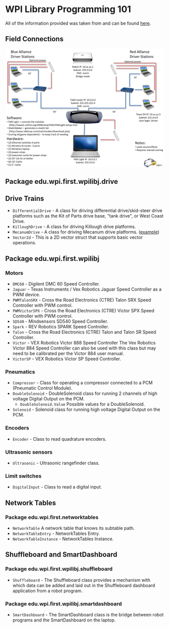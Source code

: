 # WPI Library Programming 101

All of the information provided was taken from and can be found [here](https://first.wpi.edu/FRC/roborio/release/docs/java/index.html).

## Field Connections

![FMS Setup](FMS-Setup.jpg)

## Package edu.wpi.first.wpilibj.drive

## Drive Trains

* `DifferentialDrive` - A class for driving differential drive/skid-steer drive platforms such as the Kit of Parts drive base, "tank drive", or West Coast Drive.
* `KilloughDrive` - A class for driving Killough drive platforms.
* `MecanumDrive` - A class for driving Mecanum drive platforms. ([example](https://github.com/NAHSRobotics-Team5667/FRC_2019/blob/master/src/main/java/frc/robot/subsystems/drivetrain/MecanumDriveSubsystem.java))
* `Vector2d` - This is a 2D vector struct that supports basic vector operations.

## Package edu.wpi.first.wpilibj

### Motors

* `DMC60` - Digilent DMC 60 Speed Controller.
* `Jaguar` - Texas Instruments / Vex Robotics Jaguar Speed Controller as a PWM device.
* `PWMTalonSRX` - Cross the Road Electronics (CTRE) Talon SRX Speed Controller with PWM control.
* `PWMVictorSPX` - Cross the Road Electronics (CTRE) Victor SPX Speed Controller with PWM control.
* `SD540` - Mindsensors SD540 Speed Controller.
* `Spark` - REV Robotics SPARK Speed Controller.
* `Talon` - Cross the Road Electronics (CTRE) Talon and Talon SR Speed Controller.
* `Victor` - VEX Robotics Victor 888 Speed Controller The Vex Robotics Victor 884 Speed Controller can also be used with this class but may need to be calibrated per the Victor 884 user manual.
* `VictorSP` - VEX Robotics Victor SP Speed Controller.

### Pneumatics

* `Compressor` - Class for operating a compressor connected to a PCM (Pneumatic Control Module).
* `DoubleSolenoid` - DoubleSolenoid class for running 2 channels of high voltage Digital Output on the PCM.
  * `DoubleSolenoid.Value` Possible values for a DoubleSolenoid.
* `Solenoid` - Solenoid class for running high voltage Digital Output on the PCM.

### Encoders

* `Encoder` - Class to read quadrature encoders.

### Ultrasonic sensors

* `Ultrasonic` - Ultrasonic rangefinder class.

### Limit switches

* `DigitalInput` - Class to read a digital input.

## Network Tables

### Package edu.wpi.first.networktables

* `NetworkTable` A network table that knows its subtable path.
* `NetworkTableEntry` - NetworkTables Entry.
* `NetworkTableInstance` - NetworkTables Instance.

## Shuffleboard and SmartDashboard

### Package edu.wpi.first.wpilibj.shuffleboard

* `Shuffleboard` - The Shuffleboard class provides a mechanism with which data can be added and laid out in the Shuffleboard dashboard application from a robot program.

### Package edu.wpi.first.wpilibj.smartdashboard

* `SmartDashboard` - The SmartDashboard class is the bridge between robot programs and the SmartDashboard on the laptop.
